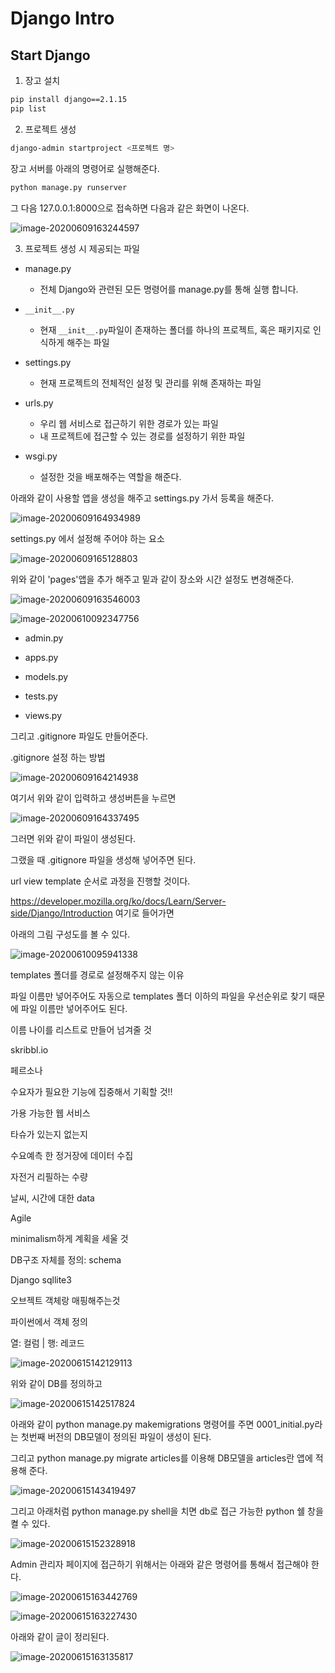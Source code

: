 # Django Intro

## Start Django

1. 장고 설치

```bash
pip install django==2.1.15
pip list
```

2. 프로젝트 생성

```bash
django-admin startproject <프로젝트 명>
```

장고 서버를 아래의 명령어로 실행해준다.

```bash
python manage.py runserver
```

그 다음 127.0.0.1:8000으로 접속하면 다음과 같은 화면이 나온다.

![image-20200609163244597](C:\Users\student\AppData\Roaming\Typora\typora-user-images\image-20200609163244597.png)



3. 프로젝트 생성 시 제공되는 파일

* manage.py
  * 전체 Django와 관련된 모든 명령어를 manage.py를 통해 실행 합니다.

* `__init__.py`
  * 현재 `__init__.py`파일이 존재하는 폴더를 하나의 프로젝트, 혹은 패키지로 인식하게 해주는 파일

* settings.py
  * 현재 프로젝트의 전체적인 설정 및 관리를 위해 존재하는 파일
* urls.py
  * 우리 웹 서비스로 접근하기 위한 경로가 있는 파일
  * 내 프로젝트에 접근할 수 있는 경로를 설정하기 위한 파일
* wsgi.py
  * 설정한 것을 배포해주는 역할을 해준다.

아래와 같이 사용할 앱을 생성을 해주고 settings.py 가서 등록을 해준다.

![image-20200609164934989](images/image-20200609164934989.png)

settings.py 에서 설정해 주어야 하는 요소

![image-20200609165128803](images/image-20200609165128803.png)

위와 같이 'pages'앱을 추가 해주고 밑과 같이 장소와 시간 설정도 변경해준다.

![image-20200609163546003](images/image-20200609163546003.png)



![image-20200610092347756](images/image-20200610092347756.png)



* admin.py
* apps.py
* models.py
* tests.py

* views.py

그리고 .gitignore 파일도 만들어준다.

.gitignore 설정 하는 방법

![image-20200609164214938](images/image-20200609164214938.png)

여기서 위와 같이 입력하고 생성버튼을 누르면

![image-20200609164337495](images/image-20200609164337495.png)

그러면 위와 같이 파일이 생성된다.

그랬을 때 .gitignore 파일을 생성해 넣어주면 된다.



url  view template 순서로 과정을 진행할 것이다.

https://developer.mozilla.org/ko/docs/Learn/Server-side/Django/Introduction 여기로 들어가면

아래의 그림 구성도를 볼 수 있다.

![image-20200610095941338](images/image-20200610095941338.png)

templates 폴더를 경로로 설정해주지 않는 이유

파일 이름만 넣어주어도 자동으로 templates 폴더 이하의 파일을 우선순위로 찾기 때문에 파일 이름만 넣어주어도 된다. 

이름 나이를 리스트로 만들어 넘겨줄 것

skribbl.io

페르소나

수요자가 필요한 기능에 집중해서 기획할 것!!

가용 가능한 웹 서비스

타슈가 있는지 없는지

수요예측 한 정거장에 데이터 수집

자전거 리필하는 수량

날씨, 시간에 대한 data

Agile

minimalism하게 계획을 세울 것

DB구조 자체를 정의: schema

Django sqllite3

오브젝트 객체랑 매핑해주는것

파이썬에서 객체 정의

열: 컬럼 | 행: 레코드







![image-20200615142129113](images/image-20200615142129113.png)

위와 같이 DB를 정의하고 

![image-20200615142517824](images/image-20200615142517824.png)

아래와 같이 python manage.py makemigrations 명령어를 주면 0001_initial.py라는  첫번째 버전의 DB모델이 정의된 파일이 생성이 된다.

그리고 python manage.py migrate articles를 이용해 DB모델을 articles란 앱에 적용해 준다.



![image-20200615143419497](images/image-20200615143419497.png)

그리고 아래처럼 python manage.py shell을 치면 db로 접근 가능한 python 쉘 창을 켤 수 있다.

![image-20200615152328918](images/image-20200615152328918.png)

 Admin 관리자 페이지에 접근하기 위해서는 아래와 같은 명령어를 통해서 접근해야 한다.

![image-20200615163442769](images/image-20200615163442769.png)



![image-20200615163227430](images/image-20200615163227430.png)

아래와 같이 글이 정리된다.

![image-20200615163135817](images/image-20200615163135817.png)